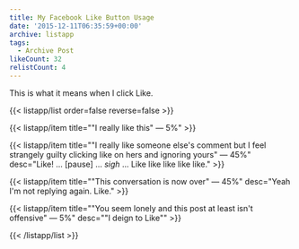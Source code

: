 ```yaml
---
title: My Facebook Like Button Usage
date: '2015-12-11T06:35:59+00:00'
archive: listapp
tags: 
  - Archive Post
likeCount: 32
relistCount: 4
---
```


This is what it means when I click Like.

<!--more-->

{{< listapp/list order=false reverse=false >}}

   {{< listapp/item title="\"I really like this\" — 5%" >}}

   {{< listapp/item title="\"I really like someone else's comment but I feel strangely guilty clicking like on hers and ignoring yours\" — 45%"
      desc="Like! ... [pause] ... *sigh* ... Like like like like like." >}}

   {{< listapp/item title="\"This conversation is now over\" — 45%"
      desc="Yeah I'm not replying again. Like." >}}

   {{< listapp/item title="\"You seem lonely and this post at least isn't offensive\" — 5%"
      desc="\"I deign to Like\"" >}}

{{< /listapp/list >}}
